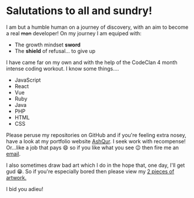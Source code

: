 # Salutations to all and sundry!

I am but a humble human on a journey of discovery, with an aim to become a real ~~man~~ developer! On my journey I am equiped with:
* The growth mindset **sword**
* The **shield** of refusal... to give up

I have came far on my own and with the help of the CodeClan 4 month intense coding workout. I know some things....
* JavaScript
* React
* Vue
* Ruby
* Java
* PHP
* HTML
* CSS

Please peruse my repositories on GitHub and if you're feeling extra nosey, have a look at my portfolio website [AshQur](https://www.ashqur.co.uk). I seek work with recompense! Or...like a job that pays :smile: so if you like what you see :wink: then fire me an [email](mailto:ashir@ashqur.co.uk). 

I also sometimes draw bad art which I do in the hope that, one day, I'll get gud :grin:. So if you're especially bored then please view my [2 pieces of artwork.](https://www.instagram.com/ash_manq)

I bid you adieu!

